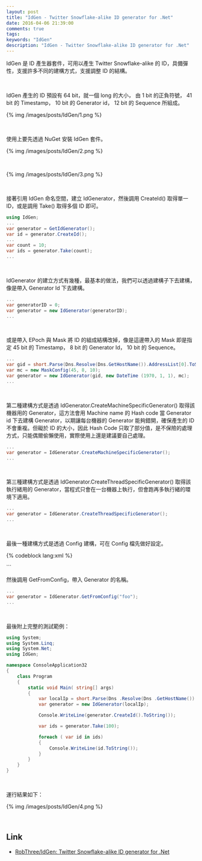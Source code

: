 ```yaml
---
layout: post
title: "IdGen - Twitter Snowflake-alike ID generator for .Net"
date: 2016-04-06 21:39:00
comments: true
tags: 
keywords: "IdGen"
description: "IdGen - Twitter Snowflake-alike ID generator for .Net"
---
```


IdGen 是 ID 產生器套件，可用以產生 Twitter Snowflake-alike 的 ID，具備彈性，支援許多不同的建構方式，支援調整 ID 的結構。  

<!-- More --> 

<br/>


IdGen 產生的 ID 預設有 64 bit，就一個 long 的大小， 由 1 bit 的正負符號， 41 bit 的 Timestamp， 10 bit 的 Generator id， 12 bit 的 Sequence 所組成。  


{% img /images/posts/IdGen/1.png %}

<br/>


使用上要先透過 NuGet 安裝 IdGen 套件。  

{% img /images/posts/IdGen/2.png %}

<br/>


{% img /images/posts/IdGen/3.png %}

<br/>


接著引用 IdGen 命名空間，建立 IdGenerator，然後調用 CreateId() 取得單一 ID，或是調用 Take() 取得多個 ID 即可。  
 
```c#
using IdGen;
...
var generator = GetIdGenerator();
var id = generator.CreateId();
...
var count = 10;
var ids = generator.Take(count);
...
```

<br/>


IdGenerator 的建立方式有幾種，最基本的做法，我們可以透過建構子下去建構，像是帶入 Generator Id 下去建構。  

```c#
...
var generatorID = 0;
var generator = new IdGenerator(generatorID);
...
```

<br/>


或是帶入 EPoch 與 Mask 將 ID 的組成結構改掉，像是這邊帶入的 Mask 即是指定 45 bit 的 Timestamp， 8 bit 的 Generator Id， 10 bit 的 Sequence。  

```c#
...
var gid = short.Parse(Dns.Resolve(Dns.GetHostName()).AddressList[0].ToString().Split('.')[3]);
var mc = new MaskConfig(45, 8, 10);
var generator = new IdGenerator(gid, new DateTime (1970, 1, 1), mc);
...
```

<br/>


第二種建構方式是透過 IdGenerator.CreateMachineSpecificGenerator() 取得該機器用的 Generator，這方法會用 Machine name 的 Hash code 當 Generator id 下去建構 Generator，以期讓每台機器的 Generator 能夠錯開，確保產生的 ID 不會重複。但礙於 ID 的大小，因此 Hash Code 只取了部分值，是不保險的處理方式，只能偶爾偷懶使用，實際使用上還是建議要自己處理。   

```c#
...
var generator = IdGenerator.CreateMachineSpecificGenerator();
...
```

<br/>


第三種建構方式是透過 IdGenerator.CreateThreadSpecificGenerator() 取得該執行緒用的 Generator，當程式只會在一台機器上執行，但會跑再多執行緒的環境下適用。  

```c#
...
var generator = IdGenerator.CreateThreadSpecificGenerator();
...
```

<br/>


最後一種建構方式是透過 Config 建構，可在 Config 檔先做好設定。  

{% codeblock lang:xml %}
<configuration>
  <configSections>
    <section name="idGenSection" type="IdGen.Configuration.IdGeneratorsSection, IdGen" />
  </configSections>

  <idGenSection>
    <idGenerators>
      <idGenerator name="foo" id="123"  epoch="2016-01-02T12:34:56" timestampBits="39" generatorIdBits="11" sequenceBits="13" />
      <idGenerator name="bar" id="987"  epoch="2016-02-01 01:23:00:45" timestampBits="20" generatorIdBits="21" sequenceBits="22" />
      <idGenerator name="baz" id="2047" epoch="2016-02-29"          timestampBits="21" generatorIdBits="21" sequenceBits="21" />
    </idGenerators>
  </idGenSection>

</configuration>
```

<br/>


然後調用 GetFromConfig，帶入 Generator 的名稱。  

```c#
...
var generator = IdGenerator.GetFromConfig("foo");
...
```

<br/>


最後附上完整的測試範例：  

```c#
using System;
using System.Linq;
using System.Net;
using IdGen;

namespace ConsoleApplication32
{
    class Program
    {
        static void Main( string[] args)
        {
            var localIp = short.Parse(Dns .Resolve(Dns .GetHostName()).AddressList[0].ToString().Split('.')[3]);
            var generator = new IdGenerator(localIp);

            Console.WriteLine(generator.CreateId().ToString());

            var ids = generator.Take(100);

            foreach ( var id in ids)
            {
                Console.WriteLine(id.ToString());
            }
        }
    }
}
```

<br/>


運行結果如下：  

{% img /images/posts/IdGen/4.png %}

<br/>


Link
----
* [RobThree/IdGen: Twitter Snowflake-alike ID generator for .Net](https://github.com/RobThree/IdGen)
